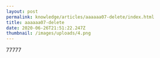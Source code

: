 ```yaml
---
layout: post
permalink: knowledge/articles/aaaaaa07-delete/index.html
title: aaaaaa07-delete
date: 2020-06-26T21:51:22.247Z
thumbnail: /images/uploads/4.png
---
```

77777